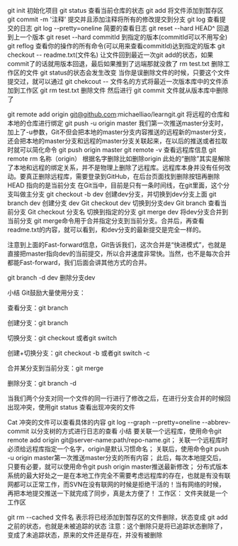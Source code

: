 git init 初始化项目
git status 查看当前仓库的状态
git add 将文件添加到暂存区
git commit -m '注释' 提交并且添加注释将所有的修改提交到分支
git log 查看提交的日志
git log --pretty=oneline 简要的查看日志
git reset --hard HEAD^ 回退到上一个版本
git reset --hard commitId 到指定的版本(commitId可以不用写全)
git reflog 查看你的操作的所有命令(可以用来查看commitId)达到指定的版本
git checkout -- readme.txt(文件名) 让文件回到最近一次git add的状态，如果commit了的话就用版本回退，最后如果推到了远端那就没救了
rm test.txt 删除工作区的文件 git status的状态会发生改变
当你是误删除文件的时候，只要这个文件提交过，就可以通过 git chekcout -- 文件名的方式将最近一次版本库中的文件添加到工作区
git rm test.txt 删除文件 然后进行 git commit 文件就从版本库中删除了

git remote add origin git@github.com:michaelliao/learngit.git 将远程的仓库和本地的仓库进行绑定
git push -u origin master 我们第一次推送master分支时，加上了-u参数，Git不但会把本地的master分支内容推送的远程新的master分支，还会把本地的master分支和远程的master分支关联起来，在以后的推送或者拉取时就可以简化命令
git push origin master 
git remote -v 查看远程库信息
git remote rm 名称（origin）  根据名字删除比如删除origin
此处的“删除”其实是解除了本地和远程的绑定关系，并不是物理上删除了远程库。远程库本身并没有任何改动。要真正删除远程库，需要登录到GitHub，在后台页面找到删除按钮再删除
HEAD 指向的是当前分支
在Git当中，目前是只有一条时间线，在git里面，这个分支叫做主分支
git checkout -b dev 创建dev分支，并切换到dev分支上面
git branch dev 创建分支 dev
Git checkout dev 切换到分支dev
Git branch 查看当前分支
Git checkout 分支名  切换到指定的分支
git merge dev 将dev分支合并到当前分支
git merge命令用于合并指定分支到当前分支。合并后，再查看readme.txt的内容，就可以看到，和dev分支的最新提交是完全一样的。

注意到上面的Fast-forward信息，Git告诉我们，这次合并是“快进模式”，也就是直接把master指向dev的当前提交，所以合并速度非常快。当然，也不是每次合并都能Fast-forward，我们后面会讲其他方式的合并。

git branch -d dev 删除分支dev

小结
Git鼓励大量使用分支：

查看分支：git branch

创建分支：git branch <name>

切换分支：git checkout <name>或者git switch <name>

创建+切换分支：git checkout -b <name>或者git switch -c <name>

合并某分支到当前分支：git merge <name>

删除分支：git branch -d <name>

当我们两个分支对同一个文件的同一行进行了修改之后，在进行分支合并的时候回出现冲突，使用git status 查看出现冲突的文件

Cat 冲突的文件可以查看具体的内容
git log --graph --pretty=oneline --abbrev-commit  以分支树的方式进行日志的查看
小结
	要关联一个远程库，使用命令git remote add origin git@server-name:path/repo-name.git；
	关联一个远程库时必须给远程库指定一个名字，origin是默认习惯命名；
	关联后，使用命令git push -u origin master第一次推送master分支的所有内容；
	此后，每次本地提交后，只要有必要，就可以使用命令git push origin master推送最新修改；
	分布式版本系统的最大好处之一是在本地工作完全不需要考虑远程库的存在，也就是有没有联网都可以正常工作，而SVN在没有联网的时候是拒绝干活的！当有网络的时候，再把本地提交推送一下就完成了同步，真是太方便了！
工作区： 文件夹就是一个工作区

git rm --cached 文件名 表示将已经添加到暂存区的文件删除，状态变成 git add之前的状态，也就是未被追踪的状态
	注意：这个删除只是将已追踪状态删除了，变成了未追踪状态，原来的文件还是存在，并没有被删除
